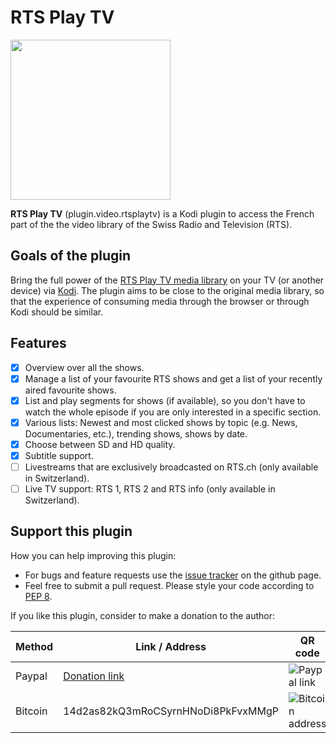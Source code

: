 # RTS Play TV

<img src="https://github.com/goggle/plugin.video.rtsplaytv/raw/master/resources/icon.png" width="256">

**RTS Play TV** (plugin.video.rtsplaytv) is a Kodi plugin to access the French part of the the video library of the Swiss Radio and Television (RTS).

## Goals of the plugin
Bring the full power of the [RTS Play TV media library](https://www.rts.ch/play/tv) on your TV (or another device) via [Kodi](https://kodi.tv/). The plugin aims to be close to the original media library, so that the experience of consuming media through the browser or through Kodi should be similar.

## Features
 - [x] Overview over all the shows.
 - [x] Manage a list of your favourite RTS shows and get a list of your recently aired favourite shows.
 - [x] List and play segments for shows (if available), so you don't have to watch the whole episode if you are only interested in a specific section.
 - [x] Various lists: Newest and most clicked shows by topic (e.g. News, Documentaries, etc.), trending shows, shows by date. 
 - [x] Choose between SD and HD quality.
 - [x] Subtitle support.
 - [ ] Livestreams that are exclusively broadcasted on RTS.ch (only available in Switzerland).
 - [ ] Live TV support: RTS 1, RTS 2 and RTS info (only available in Switzerland).

<!-- ## Planned features
 - [ ] Twitter integration: For shows with a RTS hashtag get the tweets which were emitted during the show on the screen.
 - [ ] Download episodes for personal archiving purposes (probably through an additional Kodi script). -->

<!-- ## Installation

 - The plugin is available in the official "Kodi Add-on repository". This is the recommended way to get the plugin.
 - It is also available in "Goggle Addon Repository", which can be found [here](https://github.com/goggle/repository.goggle.addons).
 - Furthermore, you can download the newest release as a zip file from the [release section](https://github.com/goggle/plugin.video.rtsplaytv/releases) on github and manually install the plugin from the zip file. Keep in mind that you won't get any automatic updates if you choose this method. -->

## Support this plugin
How you can help improving this plugin:
 - For bugs and feature requests use the [issue tracker](https://github.com/goggle/plugin.video.rtsplaytv/issues) on the github page.
 - Feel free to submit a pull request. Please style your code according to [PEP 8](https://www.python.org/dev/peps/pep-0008/).

If you like this plugin, consider to make a donation to the author:

| Method | Link / Address | QR code |
| --- | --- | --- |
| Paypal | [Donation link](https://www.paypal.com/cgi-bin/webscr?cmd=_s-xclick&hosted_button_id=ZXAFRHTZGRARS) | ![Paypal link](https://raw.githubusercontent.com/goggle/plugin.video.srfplaytv/e62b52bb394eeee98c929895005bbc33e6028770/paypal.png) |
| Bitcoin | 14d2as82kQ3mRoCSyrnHNoDi8PkFvxMMgP | ![Bitcoin address](https://raw.githubusercontent.com/goggle/plugin.video.srfplaytv/af1c696004d9b42c730dc55f7e66596ec3521b99/bitcoin.png) |


<!-- ## Screenshots -->
<!-- ![Main menu](https://raw.githubusercontent.com/goggle/plugin.video.rtsplaytv/master/resources/screenshot-01.png) -->
<!-- ![A list menu](https://raw.githubusercontent.com/goggle/plugin.video.rtsplaytv/master/resources/screenshot-02.png) -->
<!-- ![Episode information](https://raw.githubusercontent.com/goggle/plugin.video.rtsplaytv/master/resources/screenshot-03.png) -->